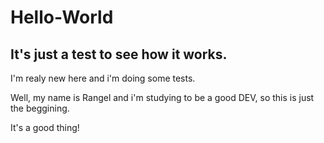 # Hello-World
<h2>It's just a test to see how it works.</h2>
<p>I'm realy new here and i'm doing some tests.</p> 
<p>Well, my name is Rangel and i'm studying to be a good DEV, so this is just the beggining.</p>
<p>It's a good thing!</p>
